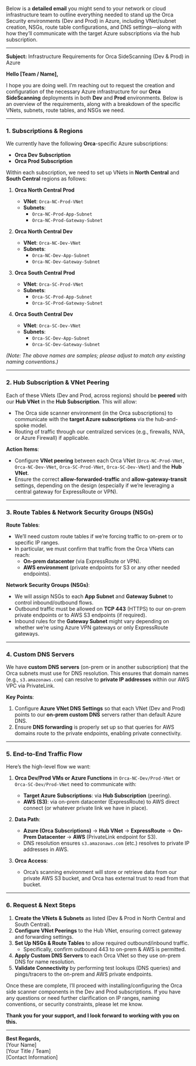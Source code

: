Below is a **detailed email** you might send to your network or cloud infrastructure team to outline everything needed to stand up the Orca Security environments (Dev and Prod) in Azure, including VNet/subnet creation, NSGs, route table configurations, and DNS settings—along with how they’ll communicate with the target Azure subscriptions via the hub subscription.

---

**Subject:** Infrastructure Requirements for Orca SideScanning (Dev & Prod) in Azure

**Hello [Team / Name],**

I hope you are doing well. I’m reaching out to request the creation and configuration of the necessary Azure infrastructure for our **Orca SideScanning** deployments in both **Dev** and **Prod** environments. Below is an overview of the requirements, along with a breakdown of the specific VNets, subnets, route tables, and NSGs we need.

---

### 1. **Subscriptions & Regions**

We currently have the following **Orca**-specific Azure subscriptions:
- **Orca Dev Subscription**  
- **Orca Prod Subscription**

Within each subscription, we need to set up VNets in **North Central** and **South Central** regions as follows:

1. **Orca North Central Prod**  
   - **VNet**: `Orca-NC-Prod-VNet`  
   - **Subnets**:  
     - `Orca-NC-Prod-App-Subnet`  
     - `Orca-NC-Prod-Gateway-Subnet`  

2. **Orca North Central Dev**  
   - **VNet**: `Orca-NC-Dev-VNet`  
   - **Subnets**:  
     - `Orca-NC-Dev-App-Subnet`  
     - `Orca-NC-Dev-Gateway-Subnet`  

3. **Orca South Central Prod**  
   - **VNet**: `Orca-SC-Prod-VNet`  
   - **Subnets**:  
     - `Orca-SC-Prod-App-Subnet`  
     - `Orca-SC-Prod-Gateway-Subnet`  

4. **Orca South Central Dev**  
   - **VNet**: `Orca-SC-Dev-VNet`  
   - **Subnets**:  
     - `Orca-SC-Dev-App-Subnet`  
     - `Orca-SC-Dev-Gateway-Subnet`  

*(Note: The above names are samples; please adjust to match any existing naming conventions.)*

---

### 2. **Hub Subscription & VNet Peering**

Each of these VNets (Dev and Prod, across regions) should be **peered** with our **Hub VNet** in the **Hub Subscription**. This will allow:
- The Orca side scanner environment (in the Orca subscriptions) to communicate with the **target Azure subscriptions** via the hub-and-spoke model.
- Routing of traffic through our centralized services (e.g., firewalls, NVA, or Azure Firewall) if applicable.

**Action Items**:
- Configure **VNet peering** between each Orca VNet (`Orca-NC-Prod-VNet`, `Orca-NC-Dev-VNet`, `Orca-SC-Prod-VNet`, `Orca-SC-Dev-VNet`) and the **Hub VNet**.  
- Ensure the correct **allow-forwarded-traffic** and **allow-gateway-transit** settings, depending on the design (especially if we’re leveraging a central gateway for ExpressRoute or VPN).

---

### 3. **Route Tables & Network Security Groups (NSGs)**

**Route Tables**:
- We’ll need custom route tables if we’re forcing traffic to on-prem or to specific IP ranges.  
- In particular, we must confirm that traffic from the Orca VNets can reach:
  - **On-prem datacenter** (via ExpressRoute or VPN).
  - **AWS environment** (private endpoints for S3 or any other needed endpoints).

**Network Security Groups (NSGs)**:
- We will assign NSGs to each **App Subnet** and **Gateway Subnet** to control inbound/outbound flows.
- Outbound traffic must be allowed on **TCP 443** (HTTPS) to our on-prem private endpoints or to AWS S3 endpoints (if required).
- Inbound rules for the **Gateway Subnet** might vary depending on whether we’re using Azure VPN gateways or only ExpressRoute gateways.

---

### 4. **Custom DNS Servers**

We have **custom DNS servers** (on-prem or in another subscription) that the Orca subnets must use for DNS resolution. This ensures that domain names (e.g., `s3.amazonaws.com`) can resolve to **private IP addresses** within our AWS VPC via PrivateLink.

**Key Points**:
1. Configure **Azure VNet DNS Settings** so that each VNet (Dev and Prod) points to our **on-prem custom DNS** servers rather than default Azure DNS.  
2. Ensure **DNS forwarding** is properly set up so that queries for AWS domains route to the private endpoints, enabling private connectivity.

---

### 5. **End-to-End Traffic Flow**

Here’s the high-level flow we want:

1. **Orca Dev/Prod VMs or Azure Functions** in `Orca-NC-Dev/Prod-VNet` or `Orca-SC-Dev/Prod-VNet` need to communicate with:
   - **Target Azure Subscriptions**: via **Hub Subscription** (peering).
   - **AWS (S3)**: via on-prem datacenter (ExpressRoute) to AWS direct connect (or whatever private link we have in place).

2. **Data Path**:  
   - **Azure (Orca Subscriptions)** → **Hub VNet** → **ExpressRoute** → **On-Prem Datacenter** → **AWS** (PrivateLink endpoint for S3).  
   - DNS resolution ensures `s3.amazonaws.com` (etc.) resolves to private IP addresses in AWS.

3. **Orca Access**:  
   - Orca’s scanning environment will store or retrieve data from our private AWS S3 bucket, and Orca has external trust to read from that bucket.

---

### 6. **Request & Next Steps**

1. **Create the VNets & Subnets** as listed (Dev & Prod in North Central and South Central).  
2. **Configure VNet Peerings** to the Hub VNet, ensuring correct gateway and forwarding settings.  
3. **Set Up NSGs & Route Tables** to allow required outbound/inbound traffic.  
   - Specifically, confirm outbound 443 to on-prem & AWS is permitted.  
4. **Apply Custom DNS Servers** to each Orca VNet so they use on-prem DNS for name resolution.  
5. **Validate Connectivity** by performing test lookups (DNS queries) and pings/tracers to the on-prem and AWS private endpoints.  

Once these are complete, I’ll proceed with installing/configuring the Orca side scanner components in the Dev and Prod subscriptions. If you have any questions or need further clarification on IP ranges, naming conventions, or security constraints, please let me know.

**Thank you for your support, and I look forward to working with you on this.**

---

**Best Regards,**  
[Your Name]  
[Your Title / Team]  
[Contact Information]
